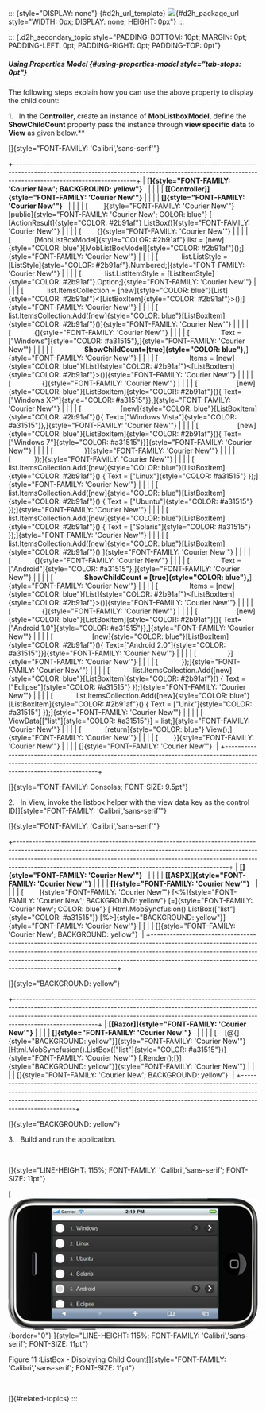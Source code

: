 ::: {style="DISPLAY: none"}
[](ms-xhelp:///?Id=d2h_url_template){#d2h_url_template} ![](!package_url!){#d2h_package_url style="WIDTH: 0px; DISPLAY: none; HEIGHT: 0px"}
:::

::: {.d2h_secondary_topic style="PADDING-BOTTOM: 10pt; MARGIN: 0pt; PADDING-LEFT: 0pt; PADDING-RIGHT: 0pt; PADDING-TOP: 0pt"}
##### Using Properties Model {#using-properties-model style="tab-stops: 0pt"}

The following steps explain how you can use the above property to display the child count:

1.   In the **Controller**, create an instance of **MobListboxModel**, define the **ShowChildCount** property pass the instance through **view specific data** to **View** as given below.**

[]{style="FONT-FAMILY: 'Calibri','sans-serif'"} 

+--------------------------------------------------------------------------------------------------------------------------------------------------------------------------------------------------+
| **[]{style="FONT-FAMILY: 'Courier New'; BACKGROUND: yellow"}**                                                                                                                                   |
|                                                                                                                                                                                                  |
| **[\[Controller\]]{style="FONT-FAMILY: 'Courier New'"}**                                                                                                                                         |
|                                                                                                                                                                                                  |
| **[]{style="FONT-FAMILY: 'Courier New'"}**                                                                                                                                                       |
|                                                                                                                                                                                                  |
| [        ]{style="FONT-FAMILY: 'Courier New'"} [public]{style="FONT-FAMILY: 'Courier New'; COLOR: blue"} [ [ActionResult]{style="COLOR: #2b91af"} ListBox()]{style="FONT-FAMILY: 'Courier New'"} |
|                                                                                                                                                                                                  |
| [        {]{style="FONT-FAMILY: 'Courier New'"}                                                                                                                                                  |
|                                                                                                                                                                                                  |
| [            [MobListBoxModel]{style="COLOR: #2b91af"} list = [new]{style="COLOR: blue"}[MobListBoxModel]{style="COLOR: #2b91af"}();]{style="FONT-FAMILY: 'Courier New'"}                        |
|                                                                                                                                                                                                  |
| [            list.ListStyle = [ListStyle]{style="COLOR: #2b91af"}.Numbered;]{style="FONT-FAMILY: 'Courier New'"}                                                                                 |
|                                                                                                                                                                                                  |
| [            list.ListItemStyle = [ListItemStyle]{style="COLOR: #2b91af"}.Option;]{style="FONT-FAMILY: 'Courier New'"}                                                                           |
|                                                                                                                                                                                                  |
| [            list.ItemsCollection = [new]{style="COLOR: blue"}[List]{style="COLOR: #2b91af"}\<[ListBoxItem]{style="COLOR: #2b91af"}\>();]{style="FONT-FAMILY: 'Courier New'"}                    |
|                                                                                                                                                                                                  |
| [            list.ItemsCollection.Add([new]{style="COLOR: blue"}[ListBoxItem]{style="COLOR: #2b91af"}()]{style="FONT-FAMILY: 'Courier New'"}                                                     |
|                                                                                                                                                                                                  |
| [            {]{style="FONT-FAMILY: 'Courier New'"}                                                                                                                                              |
|                                                                                                                                                                                                  |
| [                Text = [\"Windows\"]{style="COLOR: #a31515"},]{style="FONT-FAMILY: 'Courier New'"}                                                                                              |
|                                                                                                                                                                                                  |
| [                **ShowChildCount=[true]{style="COLOR: blue"},**]{style="FONT-FAMILY: 'Courier New'"}                                                                                            |
|                                                                                                                                                                                                  |
| [                Items = [new]{style="COLOR: blue"}[List]{style="COLOR: #2b91af"}\<[ListBoxItem]{style="COLOR: #2b91af"}\>()]{style="FONT-FAMILY: 'Courier New'"}                                |
|                                                                                                                                                                                                  |
| [                {]{style="FONT-FAMILY: 'Courier New'"}                                                                                                                                          |
|                                                                                                                                                                                                  |
| [                    [new]{style="COLOR: blue"}[ListBoxItem]{style="COLOR: #2b91af"}(){ Text=[\"Windows XP\"]{style="COLOR: #a31515"}},]{style="FONT-FAMILY: 'Courier New'"}                     |
|                                                                                                                                                                                                  |
| [                    [new]{style="COLOR: blue"}[ListBoxItem]{style="COLOR: #2b91af"}(){ Text=[\"Windows Vista\"]{style="COLOR: #a31515"}},]{style="FONT-FAMILY: 'Courier New'"}                  |
|                                                                                                                                                                                                  |
| [                    [new]{style="COLOR: blue"}[ListBoxItem]{style="COLOR: #2b91af"}(){ Text=[\"Windows 7\"]{style="COLOR: #a31515"}}]{style="FONT-FAMILY: 'Courier New'"}                       |
|                                                                                                                                                                                                  |
| [                }]{style="FONT-FAMILY: 'Courier New'"}                                                                                                                                          |
|                                                                                                                                                                                                  |
| [            });]{style="FONT-FAMILY: 'Courier New'"}                                                                                                                                            |
|                                                                                                                                                                                                  |
| [            list.ItemsCollection.Add([new]{style="COLOR: blue"}[ListBoxItem]{style="COLOR: #2b91af"}() { Text = [\"Linux\"]{style="COLOR: #a31515"} });]{style="FONT-FAMILY: 'Courier New'"}    |
|                                                                                                                                                                                                  |
| [            list.ItemsCollection.Add([new]{style="COLOR: blue"}[ListBoxItem]{style="COLOR: #2b91af"}() { Text = [\"Ubuntu\"]{style="COLOR: #a31515"} });]{style="FONT-FAMILY: 'Courier New'"}   |
|                                                                                                                                                                                                  |
| [            list.ItemsCollection.Add([new]{style="COLOR: blue"}[ListBoxItem]{style="COLOR: #2b91af"}() { Text = [\"Solaris\"]{style="COLOR: #a31515"} });]{style="FONT-FAMILY: 'Courier New'"}  |
|                                                                                                                                                                                                  |
| [            list.ItemsCollection.Add([new]{style="COLOR: blue"}[ListBoxItem]{style="COLOR: #2b91af"}() ]{style="FONT-FAMILY: 'Courier New'"}                                                    |
|                                                                                                                                                                                                  |
| [            {]{style="FONT-FAMILY: 'Courier New'"}                                                                                                                                              |
|                                                                                                                                                                                                  |
| [                Text = [\"Android\"]{style="COLOR: #a31515"},]{style="FONT-FAMILY: 'Courier New'"}                                                                                              |
|                                                                                                                                                                                                  |
| [                **ShowChildCount = [true]{style="COLOR: blue"},**]{style="FONT-FAMILY: 'Courier New'"}                                                                                          |
|                                                                                                                                                                                                  |
| [                Items = [new]{style="COLOR: blue"}[List]{style="COLOR: #2b91af"}\<[ListBoxItem]{style="COLOR: #2b91af"}\>()]{style="FONT-FAMILY: 'Courier New'"}                                |
|                                                                                                                                                                                                  |
| [                {]{style="FONT-FAMILY: 'Courier New'"}                                                                                                                                          |
|                                                                                                                                                                                                  |
| [                    [new]{style="COLOR: blue"}[ListBoxItem]{style="COLOR: #2b91af"}(){ Text=[\"Android 1.0\"]{style="COLOR: #a31515"}},]{style="FONT-FAMILY: 'Courier New'"}                    |
|                                                                                                                                                                                                  |
| [                    [new]{style="COLOR: blue"}[ListBoxItem]{style="COLOR: #2b91af"}(){ Text=[\"Android 2.0\"]{style="COLOR: #a31515"}}]{style="FONT-FAMILY: 'Courier New'"}                     |
|                                                                                                                                                                                                  |
| [                }]{style="FONT-FAMILY: 'Courier New'"}                                                                                                                                          |
|                                                                                                                                                                                                  |
| [            });]{style="FONT-FAMILY: 'Courier New'"}                                                                                                                                            |
|                                                                                                                                                                                                  |
| [            list.ItemsCollection.Add([new]{style="COLOR: blue"}[ListBoxItem]{style="COLOR: #2b91af"}() { Text = [\"Eclipse\"]{style="COLOR: #a31515"} });]{style="FONT-FAMILY: 'Courier New'"}  |
|                                                                                                                                                                                                  |
| [            list.ItemsCollection.Add([new]{style="COLOR: blue"}[ListBoxItem]{style="COLOR: #2b91af"}() { Text = [\"Unix\"]{style="COLOR: #a31515"} });]{style="FONT-FAMILY: 'Courier New'"}     |
|                                                                                                                                                                                                  |
| [            ViewData\[[\"list\"]{style="COLOR: #a31515"}\] = list;]{style="FONT-FAMILY: 'Courier New'"}                                                                                         |
|                                                                                                                                                                                                  |
| [            [return]{style="COLOR: blue"} View();]{style="FONT-FAMILY: 'Courier New'"}                                                                                                          |
|                                                                                                                                                                                                  |
| [        }]{style="FONT-FAMILY: 'Courier New'"}                                                                                                                                                  |
|                                                                                                                                                                                                  |
| []{style="FONT-FAMILY: 'Courier New'"}                                                                                                                                                           |
+--------------------------------------------------------------------------------------------------------------------------------------------------------------------------------------------------+

[]{style="FONT-FAMILY: Consolas; FONT-SIZE: 9.5pt"} 

2.   In View, invoke the listbox helper with the view data key as the control ID[]{style="FONT-FAMILY: 'Calibri','sans-serif'"}

[]{style="FONT-FAMILY: 'Calibri','sans-serif'"} 

+-------------------------------------------------------------------------------------------------------------------------------------------------------------------------------------------------------------------------------------------------------------------------------------------------------------+
| **[]{style="FONT-FAMILY: 'Courier New'"}**                                                                                                                                                                                                                                                                  |
|                                                                                                                                                                                                                                                                                                             |
| **[\[ASPX\]]{style="FONT-FAMILY: 'Courier New'"}**                                                                                                                                                                                                                                                          |
|                                                                                                                                                                                                                                                                                                             |
| **[]{style="FONT-FAMILY: 'Courier New'"}**                                                                                                                                                                                                                                                                  |
|                                                                                                                                                                                                                                                                                                             |
| [        ]{style="FONT-FAMILY: 'Courier New'"} [\<%]{style="FONT-FAMILY: 'Courier New'; BACKGROUND: yellow"} [=]{style="FONT-FAMILY: 'Courier New'; COLOR: blue"} [ Html.MobSyncfusion().ListBox([\"list\"]{style="COLOR: #a31515"}) [%\>]{style="BACKGROUND: yellow"}]{style="FONT-FAMILY: 'Courier New'"} |
|                                                                                                                                                                                                                                                                                                             |
| []{style="FONT-FAMILY: 'Courier New'; BACKGROUND: yellow"}                                                                                                                                                                                                                                                  |
+-------------------------------------------------------------------------------------------------------------------------------------------------------------------------------------------------------------------------------------------------------------------------------------------------------------+

[]{style="BACKGROUND: yellow"} 

+--------------------------------------------------------------------------------------------------------------------------------------------------------------------------------------------------------------------------------------------------------------------+
| **[\[Razor\]]{style="FONT-FAMILY: 'Courier New'"}**                                                                                                                                                                                                                |
|                                                                                                                                                                                                                                                                    |
| **[]{style="FONT-FAMILY: 'Courier New'"}**                                                                                                                                                                                                                         |
|                                                                                                                                                                                                                                                                    |
| [    [\@{]{style="BACKGROUND: yellow"}]{style="FONT-FAMILY: 'Courier New'"} [Html.MobSyncfusion().ListBox([\"list\"]{style="COLOR: #a31515"})]{style="FONT-FAMILY: 'Courier New'"} [.Render();[}]{style="BACKGROUND: yellow"}]{style="FONT-FAMILY: 'Courier New'"} |
|                                                                                                                                                                                                                                                                    |
| []{style="FONT-FAMILY: 'Courier New'; BACKGROUND: yellow"}                                                                                                                                                                                                         |
+--------------------------------------------------------------------------------------------------------------------------------------------------------------------------------------------------------------------------------------------------------------------+

[]{style="BACKGROUND: yellow"} 

3.   Build and run the application.

 

[]{style="LINE-HEIGHT: 115%; FONT-FAMILY: 'Calibri','sans-serif'; FONT-SIZE: 11pt"} 

[ ![Description: C:\\Users\\krishnarajd\\Desktop\\chcount.png](ImagesExt/image103_135.jpg){border="0"} ]{style="LINE-HEIGHT: 115%; FONT-FAMILY: 'Calibri','sans-serif'; FONT-SIZE: 11pt"}

Figure 11 :ListBox - Displaying Child Count[]{style="FONT-FAMILY: 'Calibri','sans-serif'; FONT-SIZE: 11pt"}

 

[]{#related-topics}
:::

